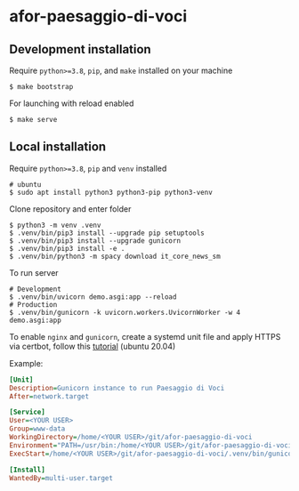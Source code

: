 # afor-paesaggio-di-voci

## Development installation
Require `python>=3.8`, `pip`, and `make` installed on your machine
```shell
$ make bootstrap
```

For launching with reload enabled
```shell
$ make serve
```


## Local installation
Require `python>=3.8`, `pip` and `venv` installed
```shell
# ubuntu
$ sudo apt install python3 python3-pip python3-venv
```

Clone repository and enter folder

```shell
$ python3 -m venv .venv
$ .venv/bin/pip3 install --upgrade pip setuptools
$ .venv/bin/pip3 install --upgrade gunicorn
$ .venv/bin/pip3 install -e .
$ .venv/bin/python3 -m spacy download it_core_news_sm
```

To run server
```shell
# Development 
$ .venv/bin/uvicorn demo.asgi:app --reload
# Production 
$ .venv/bin/gunicorn -k uvicorn.workers.UvicornWorker -w 4 demo.asgi:app
```

To enable `nginx` and `gunicorn`, create a systemd unit file and apply HTTPS via 
certbot, follow this 
[tutorial](https://www.digitalocean.com/community/tutorials/how-to-serve-flask-applications-with-gunicorn-and-nginx-on-ubuntu-20-04)
(ubuntu 20.04) 


Example:
```ini
[Unit]
Description=Gunicorn instance to run Paesaggio di Voci
After=network.target

[Service]
User=<YOUR USER>
Group=www-data
WorkingDirectory=/home/<YOUR USER>/git/afor-paesaggio-di-voci
Environment="PATH=/usr/bin:/home/<YOUR USER>/git/afor-paesaggio-di-voci/.venv/bin"
ExecStart=/home/<YOUR USER>/git/afor-paesaggio-di-voci/.venv/bin/gunicorn -w 4 --bind unix:voci.afor.dev.sock -k uvicorn.workers.UvicornWorker -m 007 demo.asgi:app

[Install]
WantedBy=multi-user.target
```